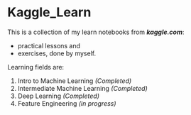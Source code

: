 # Kaggle_Learn

This is a collection of my learn notebooks from _**kaggle.com**_:

 - practical lessons and
 - exercises, done by myself.

Learning fields are: 

 1. Intro to Machine Learning *(Completed)*
 2. Intermediate Machine Learning *(Completed)*
 3. Deep Learning *(Completed)*
 4. Feature Engineering *(in progress)*
